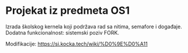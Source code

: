 # Projekat iz predmeta OS1

Izrada školskog kernela koji podržava rad sa nitima, semafore i događaje.
Dodatna funkcionalnost: sistemski poziv FORK.

Modifikacije: https://si.kocka.tech/wiki/%D0%9E%D0%A11
